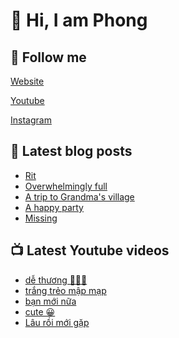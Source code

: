 # 👋 Hi, I am Phong

## 🔗 Follow me

[Website](https://phongever.xyz "Website")

[Youtube](https://www.youtube.com/@phongever "Youtube")

[Instagram](https://www.instagram.com/phongever "Instagram")

## 📝 Latest blog posts

<!-- BLOG-POST-LIST:START -->
- [Rit](https://phongever.xyz/blog/rit/)
- [Overwhelmingly full](https://phongever.xyz/blog/overwhelmingly-full/)
- [A trip to Grandma&#39;s village](https://phongever.xyz/blog/a-trip-to-grandmas-village/)
- [A happy party](https://phongever.xyz/blog/a-happy-party/)
- [Missing](https://phongever.xyz/blog/missing-1/)
<!-- BLOG-POST-LIST:END -->

## 📺 Latest Youtube videos

<!-- YOUTUBE-VIDEO-LIST:START -->
- [dễ thương 🥰🥰🥰](https://www.youtube.com/watch?v=flLGz2sxznc)
- [trắng trẻo mập mạp](https://www.youtube.com/watch?v=38a5vV0CxVY)
- [bạn mới nữa](https://www.youtube.com/watch?v=OT8nAMteYFs)
- [cute 😀](https://www.youtube.com/watch?v=ciAUYJj6-88)
- [Lâu rồi mới gặp](https://www.youtube.com/watch?v=ti-WgV3k5VM)
<!-- YOUTUBE-VIDEO-LIST:END -->

